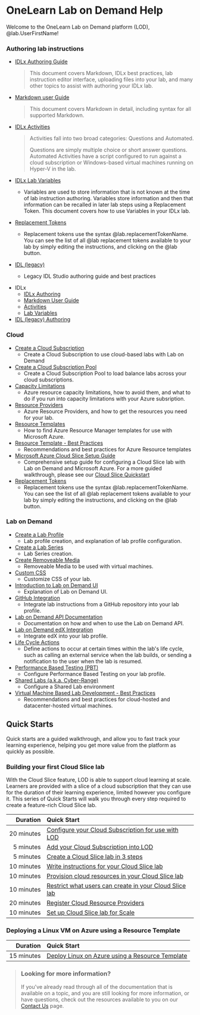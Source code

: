 # OneLearn Lab on Demand Help

Welcome to the OneLearn Lab on Demand platform (LOD), @lab.UserFirstName!

### Authoring lab instructions
- [IDLx Authoring Guide](guides/idl2/idlv2-authoring-guide-and-best-practice.md)

    >This document covers Markdown, IDLx best practices, lab instruction editor interface, uploading files into your lab, and many other topics to assist with authoring your IDLx lab.

- [Markdown user Guide](guides/idl2/markdown-user-guide.md)

    >This document covers Markdown in detail, including syntax for all supported Markdown.

- [IDLx Activities](lod/activities.md)

    > Activities fall into two broad categories: Questions and Automated.
    >
    > Questions are simply multiple choice or short answer questions.
    > Automated Activities have a script configured to run against a cloud subscription or Windows-based virtual machines running on Hyper-V in the lab.

- [IDLx Lab Variables](lod/variables.md)

    - Variables are used to store information that is not known at the time of lab instruction authoring. Variables store information and then that information can be recalled in later lab steps using a Replacement Token. This document covers how to use Variables in your IDLx lab. 

- [Replacement Tokens](feature-focus/cloud-resource-templates/replacement-tokens.md)

    - Replacement tokens use the syntax @lab.replacementTokenName. You can see the list of all @lab replacement tokens available to your lab by simply editing the instructions, and clicking on the @lab button.

- [IDL (legacy)](guides/idl/idlv3.md)

    - Legacy IDL Studio authoring guide and best practices

* IDLx
    * [IDLx Authoring](guides/idl2/idlv2-authoring-guide-and-best-practice.md)
    * [Markdown User Guide](guides/idl2/markdown-user-guide.md)
    * [Activities](lod/activities.md)
    * [Lab Variables](lod/variables.md)
* [IDL (legacy) Authoring](guides/idl/idlv3.md)

### Cloud 

* [Create a Cloud Subscription](lod/create-cloud-subscription.md)
    - Create a Cloud Subscription to use cloud-based labs with Lab on Demand
* [Create a Cloud Subscription Pool](lod/create-cloud-subscription-pool.md)
    - Create a Cloud Subscription Pool to load balance labs across your cloud subscriptions. 
* [Capacity Limitations](guides/cloud-slice/microsoft-azure/azure-capacity-limitations.md)
    - Azure resource capacity limitations, how to avoid them, and what to do if you run into capacity limitations with your Azure subsription.
* [Resource Providers](guides/cloud-slice/microsoft-azure/azure-resource-providers.md)
    - Azure Resource Providers, and how to get the resources you need for your lab.
* [Resource Templates](guides/cloud-slice/microsoft-azure/cloud-slice-find-resource-templates.md)
    - How to find Azure Resource Manager templates for use with Microsoft Azure.
* [Resource Template - Best Practices](lod/feature-focus/cloud-resource-templates/recommendations-and-best-practices.md)
    - Recommendations and best practices for Azure Resource templates
* [Microsoft Azure Cloud Slice Setup Guide](guides/cloud-slice/cloud-slice.md)
    - Comprehensive setup guide for configuring a Cloud Slice lab with Lab on Demand and Microsoft Azure. For a more guided walkthrough, please see our [Cloud Slice Quickstart](#building-your-first-cloud-clice-lab)
* [Replacement Tokens](lod/feature-focus/cloud-resource-templates/replacement-tokens.md)
    - Replacement tokens use the syntax @lab.replacementTokenName. You can see the list of all @lab replacement tokens available to your lab by simply editing the instructions, and clicking on the @lab button.

### Lab on Demand 

* [Create a Lab Profile](lod/feature-focus/lab-profiles/create.md)
    - Lab profile creation, and explanation of lab profile configuration.
* [Create a Lab Series](lod/create-lab-series.md)
    - Lab Series creation.
* [Create Removeable Media](lod/create-removeable-media.md)
    - Removeable Media to be used with virtual machines.
* [Custom CSS](lod/feature-focus/lab-profiles/custom-css.md)
    - Customize CSS of your lab.
* [Introduction to Lab on Demand UI](lod/feature-focus/lod-experience.md)
    - Explanation of Lab on Demand UI.
* [GitHub Integration](guides/github-integration/github-integration.md)
    - Integrate lab instructions from a GitHub repository into your lab profile.
* [Lab on Demand API Documentation](lod/lod-api/lod-api-main.md)
    - Documentation on how and when to use the Lab on Demand API.
* [Lab on Demand edX Integration](guides/lti/lod-lti.md)
    - Integrate edX into your lab profile. 
* [Life Cycle Actions](guides/lca/life-cycle-actions-guide.md)
    - Define actions to occur at certain times within the lab's life cycle, such as calling an external service when the lab builds, or sending a notification to the user when the lab is resumed. 
* [Performance Based Testing (PBT)](guides/pbt/lodpbtguide.md)
    - Configure Performance Based Testing on your lab profile.
* [Shared Labs (a.k.a. Cyber-Range)](guides/sl/sharedlabs.md)
    - Configure a Shared Lab environment
* [Virtual Machine Based Lab Development - Best Practices](lod/vm-based-lab-build-best-practices.md)
    - Recommendations and best practices for cloud-hosted and datacenter-hosted virtual machines. 

## Quick Starts

Quick starts are a guided walkthrough, and allow you to fast track your learning experience, helping you get more value from the platform as quickly as possible.

### Building your first Cloud Slice lab

With the Cloud Slice feature, LOD is able to support cloud learning at scale. Learners are provided with a slice of a cloud subscription that they can use for the duration of their learning experience, limited however you configure it. This series of Quick Starts will walk you through every step required to create a feature-rich Cloud Slice lab.

|Duration|Quick Start|  
|--:|:--|
|20&nbsp;minutes|[Configure your Cloud Subscription for use with LOD](lod/quick-starts/cloud-slice/configure-subscription.md)|
|5&nbsp;minutes|[Add your Cloud Subscription into LOD](lod/quick-starts/cloud-slice/add-subscription-into-lod.md)|
|5&nbsp;minutes|[Create a Cloud Slice lab in 3 steps](lod/quick-starts/cloud-slice/create.md)|
|10&nbsp;minutes|[Write instructions for your Cloud Slice lab](lod/quick-starts/cloud-slice/write-instructions.md)|
|10&nbsp;minutes|[Provision cloud resources in your Cloud Slice lab](lod/quick-starts/cloud-slice/provision-cloud-resources.md)|
|10&nbsp;minutes|[Restrict what users can create in your Cloud Slice lab](lod/quick-starts/cloud-slice/restriction-policies.md)|
|20&nbsp;minutes|[Register Cloud Resource Providers](lod/quick-starts/cloud-slice/cloud-resource-providers.md)|
|10&nbsp;minutes|[Set up Cloud Slice lab for Scale](lod/quick-starts/cloud-slice/scale.md)|

### Deploying a Linux VM on Azure using a Resource Template

|Duration|Quick Start|
|--:|:--|
|15&nbsp;minutes|[Deploy Linux on Azure using a Resource Template](lod/quick-starts/linux/deploy-linux-template.md)|

> ### Looking for more information?
>
>If you've already read through all of the documentation that is available on a topic, and you are still looking for more information, or have questions, check out the resources available to you on our [Contact Us](contact-us.md) page.



















<!-- THE BELOW WAS THE LOD LANDING PAGE FOR THE INTEGRATED HELP. IT IS COMMENTED OUT TO RETAIN THE CONTENT.

Welcome to the OneLearn Lab on Demand platform (LOD), @lab.UserFirstName!

If you're keen on getting started, and want to hit the ground running, have a look at [Quick Starts](#quick-starts).

After you have gone through some of the Quick Starts, or if you simply want to learn more about a specific feature in LOD, [Feature Focus](#feature-focus) will provide you with in-depth information about a feature.

If you've already read through all of the documentation that is available on a topic, and you are still looking for more information, or have questions, check out the resources available to you on our [Contact Us](contact-us.md) page.

We hope this documentation helps you create awesome labs!

## Lab on Demand 
* [Lab on Demand API Documentation](lod/lod-api/lod-api-main.md)
* [Introduction to the Lab on Demand](lod/feature-focus/lod-experience.md)

## Quick Starts

Quick Starts allow you to fast track your learning experience, helping you get more value from the platform as quickly as possible.

### Building your first Cloud Slice lab

With the Cloud Slice feature, LOD is able to support cloud learning at scale. Learners are provided with a slice of a cloud subscription that they can use for the duration of their learning experience, limited however you configure it. This series of Quick Starts will walk you through every step required to create a feature-rich Cloud Slice lab.

|Duration|Quick Start|
|--:|:--|
|20&nbsp;minutes|[Configure your Cloud Subscription for use with LOD](lod/quick-starts/cloud-slice/configure-subscription.md)|
|5&nbsp;minutes|[Add your Cloud Subscription into LOD](lod/quick-starts/cloud-slice/add-subscription-into-lod.md)|
|5&nbsp;minutes|[Create a Cloud Slice lab in 3 steps](lod/quick-starts/cloud-slice/create.md)|
|10&nbsp;minutes|[Write instructions for your Cloud Slice lab](lod/quick-starts/cloud-slice/write-instructions.md)|
|10&nbsp;minutes|[Provision cloud resources in your Cloud Slice lab](lod/quick-starts/cloud-slice/provision-cloud-resources.md)|
|10&nbsp;minutes|[Restrict what users can create in your Cloud Slice lab](lod/quick-starts/cloud-slice/restriction-policies.md)|
|20&nbsp;minutes|[Register Cloud Resource Providers](lod/quick-starts/cloud-slice/cloud-resource-providers.md)|
|10&nbsp;minutes|[Set up Cloud Slice lab for Scale](lod/quick-starts/cloud-slice/scale.md)|


### Getting Started With Life Cycle Actions

With the Life Cycle Actions feature, LOD is able to execute actions when specific events occur during the lab instance life cycle. Each of these action types will be covered, in this series of Quick Starts. We will discuss how to use each action, and when it is appropriate to use each one. After completing this Quick Start series, you will be able to configure your lab with Life Cycle Actions, to make your more lab a more rich experience for students. 

|Duration|Quick Start|
|--:|:--|
|5&nbsp;minutes|[Send a Notification to the user](/lod/quick-starts/life-cycle-actions/send-a-notification-to-user.md)|
|5&nbsp;minutes|[Send E-mail to User](/lod/quick-starts/life-cycle-actions/email-student.md)|
|10&nbsp;minutes|[Execute Subscription Command](/lod/quick-starts/life-cycle-actions/subscription-command.md)|
|10&nbsp;minutes|[Send Web Request](/lod/quick-starts/life-cycle-actions/web-request.md)|
|10&nbsp;minutes|[Execute Machine Command](/lod/quick-starts/life-cycle-actions/machine-command)|



### Deploying a Linux VM on Azure using a Resource Template

|Duration|Quick Start|
|--:|:--|
|15&nbsp;minutes|[Deploy Linux on Azure using a Resource Template](lod/quick-starts/linux/deploy-linux-template.md)|

## Feature Focus

Feature Focus helps you learn more in-depth about specific features in LOD.

### Lab Profiles

Lab Profiles integrate a set of resources (cloud resources, virtualized resources, websites, videos, images, supplementary documents and/or files) with instructions and configuration options, providing anyone who launches the lab with a rich learning experience. You include an exam if you want to reinforce what people have learned from the lab. They can exist on their own, or be presented as part of a Lab Series. Everything related to how the lab is built and presented is defined in the lab profile.

LOD provides a "blank canvas" approach to the design of a lab profile. This flexibility allows you to build whatever learning experience you want for consumers of your lab.

To learn more about how to do something with Lab Profiles, click an Action link from one of the lists below.

Or, you can learn more about a specific setting in [Lab Profile settings](lod/feature-focus/lab-profiles/settings.md).

#### Creating a new Lab Profile

|Action|Description|
|--|--|
|[Create a Virtualized lab](lod/feature-focus/lab-profiles/create.md)||
|[Create a Cloud Slice lab]()||
|[Create a Hybrid lab]()||



Import
Export


CREATE			/LabProfile/Create,https://raw.githubusercontent.com/LearnOnDemandSystems/docs/master/lod/feature-focus/lab-profiles/create.md
DETAILS 		/LabProfile/{labProfileId},
FIND 			/LabProfile,
EDIT			/LabProfile/Edit/{labProfileId},https://raw.githubusercontent.com/LearnOnDemandSystems/docs/master/lod/feature-focus/lab-profiles/edit.md
IMPORT			/LabProfile/ImportContent/{labProfileId},
VIEW STATISTICS	/LabProfile/Statistics/{labProfileId},


* [Create a Lab Profile](lod/feature-focus/lab-profiles/create.md)
* [Create a Lab Series](lod/create-lab-series.md)
* [Create Removeable Media](lod/create-removeable-media.md)


#### Working with Lab Resources

|Action|Description|
|--|--|
|[Add a VM to a Lab Profile](lod/feature-focus/lab-profiles/create.md)||
|[Add a Cloud Subscription in a Lab Profile](lod/feature-focus/lab-profiles/find.md)||
????|[Add a URL or file to a Lab Profile](lod/feature-focus/lab-profiles/edit.md)||


#### Authoring lab instructions

* [IDLx Authoring](guides/idl2/idlv2-authoring-guide-and-best-practice.md)
* [IDLx Markdown User Guide](guides/idl2/markdown-user-guide.md)
* [IDLx Activities](lod/activities.md)
* [IDLx Lab Variables](lod/variables.md)
* [IDL (legacy) Authoring](guides/idl/idlv3.md)

#### Going further with Lab Profiles

* [Virtual Machine Based Lab Development - Best Practices](lod/vm-based-lab-build-best-practices.md)
* [GitHub Integration](guides/github-integration/github-integration.md)
* [Life Cycle Actions](guides/lca/life-cycle-actions-guide.md)
* [Performance Based Testing (PBT)](guides/pbt/lodpbtguide.md)
* [Shared Labs (a.k.a. Cyber-Range)](guides/sl/sharedlabs.md)
* [Lab on Demand edX Integration](guides/lti/lod-lti.md)
* [Custom CSS](lod/feature-focus/lab-profiles/custom-css.md)
* [Setup up a Cloud Slice lab](guides/cloud-slice/cloud-slice.md)

### Cloud Subscription Pools

* [Create a Cloud Subscription](lod/create-cloud-subscription.md)
* [Create a Cloud Subscription Pool](lod/create-cloud-subscription-pool.md)

### Cloud Resource Templates

* [Recommendations and Best Practices](lod/feature-focus/cloud-resource-templates/recommendations-and-best-practices.md)
* [Replacement Tokens](lod/feature-focus/cloud-resource-templates/replacement-tokens.md)


### Cloud Resource Templates


### Cloud Restriction Templates


-->

